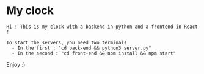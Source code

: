 # My clock
    Hi ! This is my clock with a backend in python and a frontend in React !
     
    To start the servers, you need two terminals
  	  - In the first : "cd back-end && python3 server.py"
      - In the second : "cd front-end && npm install && npm start"
  
  Enjoy :)
      

